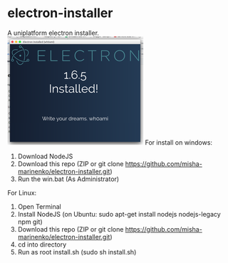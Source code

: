 # electron-installer
A uniplatform electron installer.
![Screenshot](https://github.com/misha-marinenko/electron-installer/raw/master/cutmypic.png)
For install on windows:
1. Download NodeJS
2. Download this repo (ZIP or git clone https://github.com/misha-marinenko/electron-installer.git)
3. Run the win.bat (As Administrator)

For Linux:
1. Open Terminal
2. Install NodeJS (on Ubuntu: sudo apt-get install nodejs nodejs-legacy npm git)
3. Download this repo (ZIP or git clone https://github.com/misha-marinenko/electron-installer.git)
4. cd into directory
5. Run as root install.sh (sudo sh install.sh)
